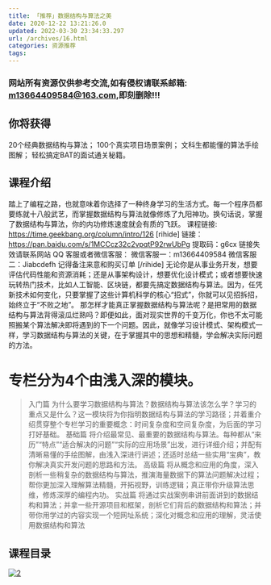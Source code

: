 ```yaml
---
title: 「推荐」数据结构与算法之美
date: 2020-12-22 13:21:26.0
updated: 2022-03-30 23:34:33.297
url: /archives/16.html
categories: 资源推荐
tags: 
---
```




### 网站所有资源仅供参考交流,如有侵权请联系邮箱: m13664409584@163.com,即刻删除!!!

## 你将获得

20个经典数据结构与算法； 100个真实项目场景案例； 文科生都能懂的算法手绘图解； 轻松搞定BAT的面试通关秘籍。

## 课程介绍

踏上了编程之路，也就意味着你选择了一种终身学习的生活方式。每一个程序员都要练就十八般武艺，而掌握数据结构与算法就像修炼了九阳神功。换句话说，掌握了数据结构与算法，你的内功修炼速度就会有质的飞跃。 课程链接: https://time.geekbang.org/column/intro/126 \[rihide\] 链接：https://pan.baidu.com/s/1MCCcz32c2vpqtP92rwUbPg 提取码：g6cx 链接失效请联系网站 QQ 客服或者微信客服： 微信客服一：m13664409584 微信客服二：Jiabcdefh 记得备注来意和购买订单 \[/rihide\] 无论你是从事业务开发，想要评估代码性能和资源消耗；还是从事架构设计，想要优化设计模式；或者想要快速玩转热门技术，比如人工智能、区块链，都要先搞定数据结构与算法。因为，任凭新技术如何变化，只要掌握了这些计算机科学的核心“招式”，你就可以见招拆招，始终立于“不败之地”。 那怎样才能真正掌握数据结构与算法呢？是把常用的数据结构与算法背得滚瓜烂熟吗？即便如此，面对现实世界的千变万化，你也不太可能照搬某个算法解决即将遇到的下一个问题。因此，就像学习设计模式、架构模式一样，学习数据结构与算法的关键，在于掌握其中的思想和精髓，学会解决实际问题的方法。

# 专栏分为4个由浅入深的模块。

> 入门篇 为什么要学习数据结构与算法？数据结构与算法该怎么学？学习的重点又是什么？这一模块将为你指明数据结构与算法的学习路径；并着重介绍贯穿整个专栏学习的重要概念：时间复杂度和空间复杂度，为后面的学习打好基础。 基础篇 将介绍最常见、最重要的数据结构与算法。每种都从“来历”“特点”“适合解决的问题”“实际的应用场景”出发，进行详细介绍；并配有清晰易懂的手绘图解，由浅入深进行讲述；还适时总结一些实用“宝典”，教你解决真实开发问题的思路和方法。 高级篇 将从概念和应用的角度，深入剖析一些稍复杂的数据结构与算法，推演海量数据下的算法问题解决过程；帮你更加深入理解算法精髓，开拓视野，训练逻辑；真正带你升级算法思维，修炼深厚的编程内功。 实战篇 将通过实战案例串讲前面讲到的数据结构和算法；并拿一些开源项目和框架，剖析它们背后的数据结构和算法；并带你用学过的内容实现一个短网址系统；深化对概念和应用的理解，灵活使用数据结构和算法

## 课程目录

[![2](https://static001.geekbang.org/resource/image/1b/ae/1b969cfe410a43d5f2b148c255beb3ae.jpg "2")](http://https://static001.geekbang.org/resource/image/1b/ae/1b969cfe410a43d5f2b148c255beb3ae.jpg "2")